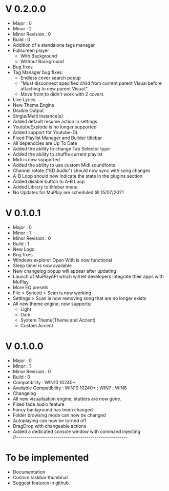 # V 0.2.0.0
 - Major : 0
 - Minor : 2
 - Minor Revision : 0
 - Build : 0
 - Addition of a standalone tags manager
 - Fullscreen player
   - With Background
   - Without Background
 - Bug fixes
 - Tag Manager bug fixes:
   - Endless cover search popup
   - "Must disconnect specified child from current parent Visual before attaching to new parent Visual."
   - Move from;to didn't work with 2 covers
 - Live Lyrics
 - New Theme Engine 
 - Double Output
 - Single/Multi Instance(s)
 - Added default resume action in settings
 - YoutubeExplode is no longer supported
 - Added support for Youtube-DL
 - Fixed Playlist Manager and Builder titlebar
 - All dependcies are Up To Date
 - Added the ability to change Tab Selector type
 - Added the ability to shuffle current playlist
 - Midi is now supported
 - Added the ability to use custom Midi soundfonts
 - Channel rotate ("8D Audio") should now sync with song changes
 - A-B Loop should now indicate the state in the plugins section
 - Added disable button to A-B Loop
 - Added Library to titlebar menu
 - No Updates for MuPlay are scheduled till 15/07/2021
# V 0.1.0.1
 - Major : 0
 - Minor : 1
 - Minor Revision : 0
 - Build : 1<br>
 - New Logo<br>
 - Bug fixes<br>
 - Windows explorer Open With is now functional<br>
 - Sleep timer is now available<br>
 - New changelog popup will appear after updating<br>
 - Launch of MuPlayAPI which will let developers integrate their apps with MuPlay<br>
 - More EQ presets<br>
 - File > Synced > Scan is now working<br>
 - Settings > Scan is now removing song that are no longer exists<br>
 - All new theme engine, now supports:
   - Light
   - Dark
   - System Theme(Theme and Accent)
   - Custom Accent<br>
# V 0.1.0.0<br>
 - Major : 0
 - Minor : 1
 - Minor Revision : 0
 - Build : 0<br>
 - Compatibility : WIN10 10240+<br>
 - Available Compatibility : WIN10 10240+ ; WIN7 ; WIN8<br>
 - Changelog<br>
 - All new visualisation engine, stutters are now gone.<br>
 - Fixed fade audio feature<br>
 - Fancy background has been changed<br>
 - Folder browsing mode can now be changed<br>
 - Autoplaying can now be turned off<br>
 - DragDrop with changeable actions<br>
 - Added a dedicated console window with command injecting<br>
//------------------------------------------------------<br>
# To be implemented
 - Documentation<br>
 - Custom taskbar thumbnail<br>
 - Suggest features in github.<br>

